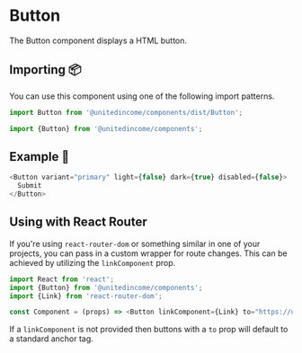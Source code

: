 # Button

The Button component displays a HTML button.

## Importing 📦

You can use this component using one of the following import patterns.

```javascript
import Button from '@unitedincome/components/dist/Button';
```

```javascript
import {Button} from '@unitedincome/components';
```

## Example 🚀

```javascript
<Button variant="primary" light={false} dark={true} disabled={false}>
  Submit
</Button>
```

## Using with React Router
If you're using `react-router-dom` or something similar in one of your projects, you can pass in a custom wrapper for route changes. This can be achieved by utilizing the `linkComponent` prop. 

```javascript
import React from 'react';
import {Button} from '@unitedincome/components';
import {Link} from 'react-router-dom';

const Component = (props) => <Button linkComponent={Link} to="https://unitedincome.com" />;
```

If a `linkComponent` is not provided then buttons with a `to` prop will default to a standard anchor tag.
